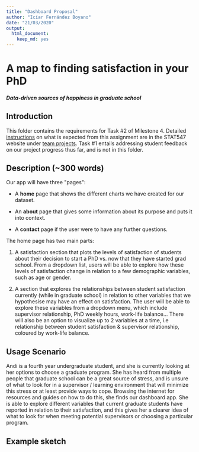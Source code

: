 ```yaml
---
title: "Dashboard Proposal"
author: "Icíar Fernández Boyano"
date: "21/03/2020"
output: 
  html_document: 
    keep_md: yes
---
```


# A map to finding satisfaction in your PhD
#### *Data-driven sources of happiness in graduate school*

## Introduction 

This folder contains the requirements for Task #2 of Milestone 4. Detailed [instructions](https://stat545.stat.ubc.ca/evaluation/milestone_04/milestone_04/) on what is expected from this assignment are in the STAT547 website under [team projects](https://stat545.stat.ubc.ca/evaluation/projects/). Task #1 entails addressing student feedback on our project progress thus far, and is not in this folder.

## Description (~300 words)

Our app will have three "pages":

+ A **home** page that shows the different charts we have created for our dataset.

+ An **about** page that gives some information about its purpose and puts it into context.

+ A **contact** page if the user were to have any further questions.

The home page has two main parts:

1. A satisfaction section that plots the levels of satisfaction of students about their decision to start a PhD vs. now that they have started grad school. From a dropdown list, users will be able to explore how these levels of satisfaction change in relation to a few demographic variables, such as age or gender. 

2. A section that explores the relationships between student satisfaction currently (while in graduate school) in relation to other variables that we hypothesise may have an effect on satisfaction. The user will be able to explore these variables from a dropdown menu, which include supervisor relationship, PhD weekly hours, work-life balance... There will also be an option to visualize up to 2 variables at a time, i.e relationship between student satisfaction & supervisor relationship, coloured by work-life balance.

## Usage Scenario

Andi is a fourth year undergraduate student, and she is currently looking at her options to choose a graduate program. She has heard from multiple people that graduate school can be a great source of stress, and is unsure of what to look for in a supervisor / learning environment that will minimize this stress or at least provide ways to cope. Browsing the internet for resources and guides on how to do this, she finds our dashboard app. She is able to explore different variables that current graduate students have reported in relation to their satisfaction, and this gives her a clearer idea of what to look for when meeting potential supervisors or choosing a particular program. 

## Example sketch




